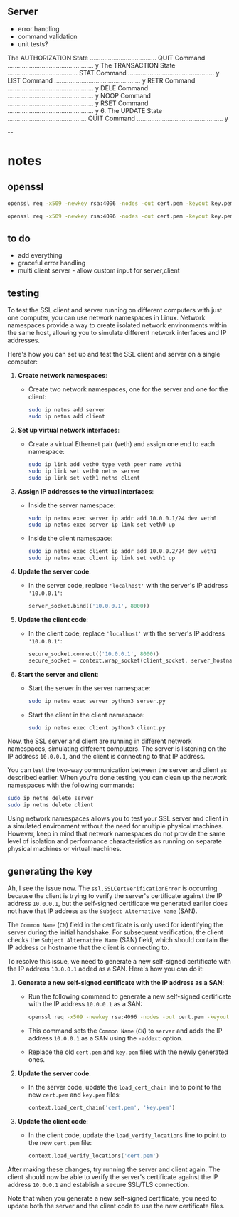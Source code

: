 ## Server

- error handling
- command validation
- unit tests?

 The AUTHORIZATION State .....................................
    QUIT Command ................................................    y
    The TRANSACTION State .......................................
    STAT Command ................................................    y
      LIST Command ................................................    y
      RETR Command ................................................    y
      DELE Command ................................................    y
      NOOP Command ................................................    y
      RSET Command ................................................    y
   6. The UPDATE State ............................................
    QUIT Command ................................................   y

--
# notes

## openssl

```bash
openssl req -x509 -newkey rsa:4096 -nodes -out cert.pem -keyout key.pem -days 365 -subj "/CN=localhost"
```

```bash
openssl req -x509 -newkey rsa:4096 -nodes -out cert.pem -keyout key.pem -days 365 -subj "/CN=10.0.0.1"
```

## to do

- add everything
- graceful error handling
- multi client server - allow custom input for server,client

## testing

To test the SSL client and server running on different computers with just one computer, you can use network namespaces in Linux. Network namespaces provide a way to create isolated network environments within the same host, allowing you to simulate different network interfaces and IP addresses.

Here's how you can set up and test the SSL client and server on a single computer:

1. **Create network namespaces**:

   - Create two network namespaces, one for the server and one for the client:

     ```bash
     sudo ip netns add server
     sudo ip netns add client
     ```

2. **Set up virtual network interfaces**:

   - Create a virtual Ethernet pair (veth) and assign one end to each namespace:

     ```bash
     sudo ip link add veth0 type veth peer name veth1
     sudo ip link set veth0 netns server
     sudo ip link set veth1 netns client
     ```

3. **Assign IP addresses to the virtual interfaces**:

   - Inside the server namespace:

     ```bash
     sudo ip netns exec server ip addr add 10.0.0.1/24 dev veth0
     sudo ip netns exec server ip link set veth0 up
     ```

   - Inside the client namespace:

     ```bash
     sudo ip netns exec client ip addr add 10.0.0.2/24 dev veth1
     sudo ip netns exec client ip link set veth1 up
     ```

4. **Update the server code**:

   - In the server code, replace `'localhost'` with the server's IP address `'10.0.0.1'`:

     ```python
     server_socket.bind(('10.0.0.1', 8000))
     ```

5. **Update the client code**:

   - In the client code, replace `'localhost'` with the server's IP address `'10.0.0.1'`:

     ```python
     secure_socket.connect(('10.0.0.1', 8000))
     secure_socket = context.wrap_socket(client_socket, server_hostname='10.0.0.1')
     ```

6. **Start the server and client**:

   - Start the server in the server namespace:

     ```bash
     sudo ip netns exec server python3 server.py
     ```

   - Start the client in the client namespace:

     ```bash
     sudo ip netns exec client python3 client.py
     ```

Now, the SSL server and client are running in different network namespaces, simulating different computers. The server is listening on the IP address `10.0.0.1`, and the client is connecting to that IP address.

You can test the two-way communication between the server and client as described earlier. When you're done testing, you can clean up the network namespaces with the following commands:

```bash
sudo ip netns delete server
sudo ip netns delete client
```

Using network namespaces allows you to test your SSL server and client in a simulated environment without the need for multiple physical machines. However, keep in mind that network namespaces do not provide the same level of isolation and performance characteristics as running on separate physical machines or virtual machines.

## generating the key

Ah, I see the issue now. The `ssl.SSLCertVerificationError` is occurring because the client is trying to verify the server's certificate against the IP address `10.0.0.1`, but the self-signed certificate we generated earlier does not have that IP address as the `Subject Alternative Name` (SAN).

The `Common Name` (`CN`) field in the certificate is only used for identifying the server during the initial handshake. For subsequent verification, the client checks the `Subject Alternative Name` (SAN) field, which should contain the IP address or hostname that the client is connecting to.

To resolve this issue, we need to generate a new self-signed certificate with the IP address `10.0.0.1` added as a SAN. Here's how you can do it:

1. **Generate a new self-signed certificate with the IP address as a SAN**:

   - Run the following command to generate a new self-signed certificate with the IP address `10.0.0.1` as a SAN:

     ```bash
     openssl req -x509 -newkey rsa:4096 -nodes -out cert.pem -keyout key.pem -days 365 -subj "/CN=server" -addext "subjectAltName=IP:10.0.0.1"
     ```

   - This command sets the `Common Name` (`CN`) to `server` and adds the IP address `10.0.0.1` as a SAN using the `-addext` option.
   - Replace the old `cert.pem` and `key.pem` files with the newly generated ones.

2. **Update the server code**:

   - In the server code, update the `load_cert_chain` line to point to the new `cert.pem` and `key.pem` files:

     ```python
     context.load_cert_chain('cert.pem', 'key.pem')
     ```

3. **Update the client code**:

   - In the client code, update the `load_verify_locations` line to point to the new `cert.pem` file:

     ```python
     context.load_verify_locations('cert.pem')
     ```

After making these changes, try running the server and client again. The client should now be able to verify the server's certificate against the IP address `10.0.0.1` and establish a secure SSL/TLS connection.

Note that when you generate a new self-signed certificate, you need to update both the server and the client code to use the new certificate files.


